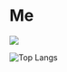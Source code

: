 # Me

![](https://github-readme-stats.vercel.app/api?username=nowzee&show_icons=true&hide_border=true&theme=tokyonight)

![Top Langs](https://github-readme-stats.vercel.app/api/top-langs/?username=nowzee&layout=compact&theme=tokyonight)
